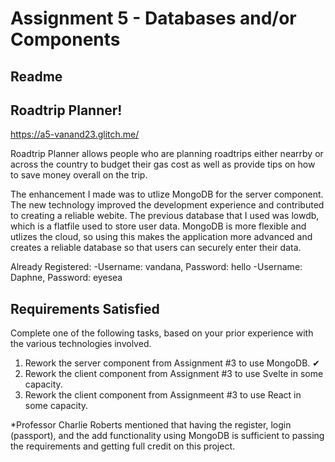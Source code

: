 Assignment 5 - Databases and/or Components
===

Readme 
---

## Roadtrip Planner!

https://a5-vanand23.glitch.me/

Roadtrip Planner allows people who are planning roadtrips either nearrby or across the country to budget their gas cost as well as provide tips on how to save money overall on the trip.

The enhancement I made was to utlize MongoDB for the server component. The new technology improved the development experience and contributed to creating a reliable webite. The previous database that I used was lowdb, which is a flatfile used to store user data. MongoDB is more flexible and utlizes the cloud, so using this makes the application more advanced and creates a reliable database so that users can securely enter their data. 

Already Registered:
-Username: vandana, Password: hello
-Username: Daphne, Password: eyesea   


Requirements Satisfied
---
Complete one of the following tasks, based on your prior experience with the various technologies involved.

1. Rework the server component from Assignment #3 to use MongoDB. ✔
2. Rework the client component from Assignment #3 to use Svelte in some capacity.
3. Rework the client component from Assignmeent #3 to use React in some capacity.

*Professor Charlie Roberts mentioned that having the register, login (passport), and the add functionality using MongoDB is sufficient to passing the requirements and getting full credit on this project. 
